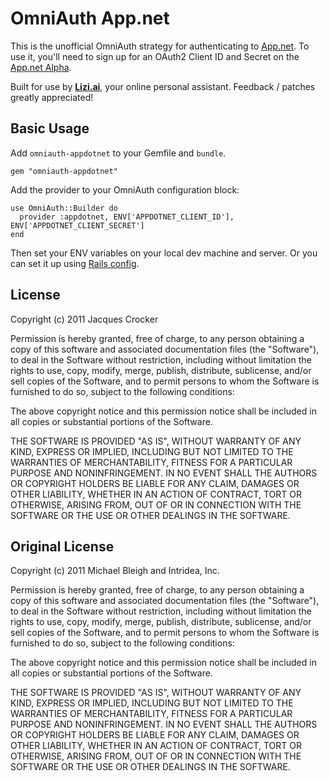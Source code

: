 # OmniAuth App.net

This is the unofficial OmniAuth strategy for authenticating to [App.net](http://join.app.net). To
use it, you'll need to sign up for an OAuth2 Client ID and Secret
on the [App.net Alpha](http://alpha.app.net).

Built for use by **[Lizi.ai](http://lizi.ai)**, your online personal assistant. Feedback / patches greatly appreciated!

## Basic Usage

Add `omniauth-appdotnet` to your Gemfile and `bundle`.

    gem "omniauth-appdotnet"


Add the provider to your OmniAuth configuration block:

    use OmniAuth::Builder do
      provider :appdotnet, ENV['APPDOTNET_CLIENT_ID'], ENV['APPDOTNET_CLIENT_SECRET']
    end

Then set your ENV variables on your local dev machine and server. Or you can set it up using [Rails config](http://github.com/railsjedi/rails_config).

## License

Copyright (c) 2011 Jacques Crocker

Permission is hereby granted, free of charge, to any person obtaining a copy of this software and associated documentation files (the "Software"), to deal in the Software without restriction, including without limitation the rights to use, copy, modify, merge, publish, distribute, sublicense, and/or sell copies of the Software, and to permit persons to whom the Software is furnished to do so, subject to the following conditions:

The above copyright notice and this permission notice shall be included in all copies or substantial portions of the Software.

THE SOFTWARE IS PROVIDED "AS IS", WITHOUT WARRANTY OF ANY KIND, EXPRESS OR IMPLIED, INCLUDING BUT NOT LIMITED TO THE WARRANTIES OF MERCHANTABILITY, FITNESS FOR A PARTICULAR PURPOSE AND NONINFRINGEMENT. IN NO EVENT SHALL THE AUTHORS OR COPYRIGHT HOLDERS BE LIABLE FOR ANY CLAIM, DAMAGES OR OTHER LIABILITY, WHETHER IN AN ACTION OF CONTRACT, TORT OR OTHERWISE, ARISING FROM, OUT OF OR IN CONNECTION WITH THE SOFTWARE OR THE USE OR OTHER DEALINGS IN THE SOFTWARE.


## Original License

Copyright (c) 2011 Michael Bleigh and Intridea, Inc.

Permission is hereby granted, free of charge, to any person obtaining a copy of this software and associated documentation files (the "Software"), to deal in the Software without restriction, including without limitation the rights to use, copy, modify, merge, publish, distribute, sublicense, and/or sell copies of the Software, and to permit persons to whom the Software is furnished to do so, subject to the following conditions:

The above copyright notice and this permission notice shall be included in all copies or substantial portions of the Software.

THE SOFTWARE IS PROVIDED "AS IS", WITHOUT WARRANTY OF ANY KIND, EXPRESS OR IMPLIED, INCLUDING BUT NOT LIMITED TO THE WARRANTIES OF MERCHANTABILITY, FITNESS FOR A PARTICULAR PURPOSE AND NONINFRINGEMENT. IN NO EVENT SHALL THE AUTHORS OR COPYRIGHT HOLDERS BE LIABLE FOR ANY CLAIM, DAMAGES OR OTHER LIABILITY, WHETHER IN AN ACTION OF CONTRACT, TORT OR OTHERWISE, ARISING FROM, OUT OF OR IN CONNECTION WITH THE SOFTWARE OR THE USE OR OTHER DEALINGS IN THE SOFTWARE.
